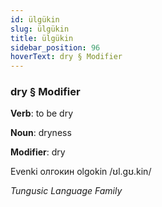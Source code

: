 ```yaml
---
id: ülgükin
slug: ülgükin
title: ülgükin
sidebar_position: 96
hoverText: dry § Modifier
---
```


### dry § Modifier

**Verb**: to be dry

**Noun**: dryness

**Modifier**: dry

Evenki олгокин olgokin /ʊl.gʊ.kin/

*Tungusic Language Family*